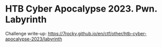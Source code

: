 # HTB Cyber Apocalypse 2023. Pwn. Labyrinth

Challenge write-up: https://7rocky.github.io/en/ctf/other/htb-cyber-apocalypse-2023/labyrinth
